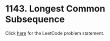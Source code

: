 # 1143. Longest Common Subsequence

Click [here](https://leetcode.com/problems/longest-common-subsequence/description/)
for the LeetCode problem statement.
